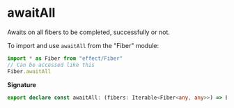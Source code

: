 # awaitAll

Awaits on all fibers to be completed, successfully or not.

To import and use `awaitAll` from the "Fiber" module:

```ts
import * as Fiber from "effect/Fiber"
// Can be accessed like this
Fiber.awaitAll
```

**Signature**

```ts
export declare const awaitAll: (fibers: Iterable<Fiber<any, any>>) => Effect.Effect<never, never, void>
```
